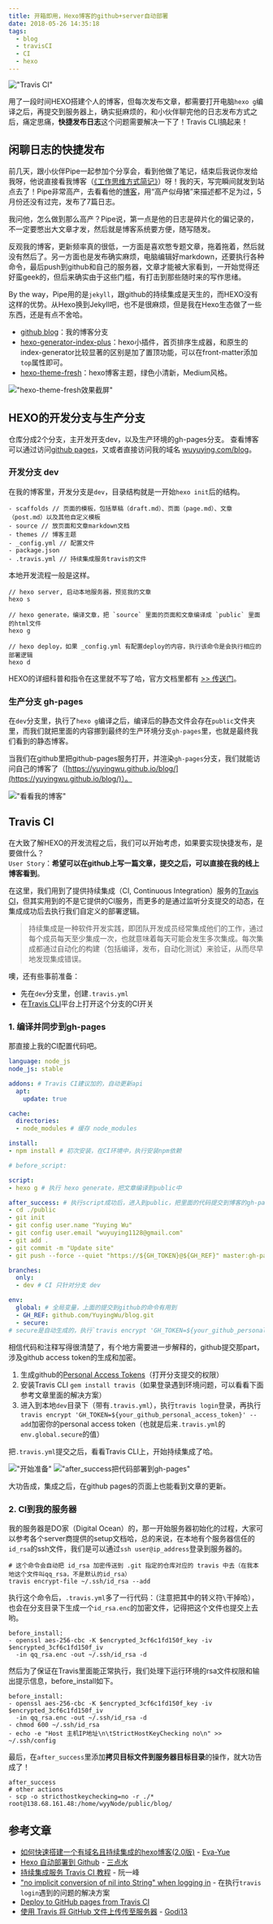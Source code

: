 ```yaml
---
title: 开箱即用，Hexo博客的github+server自动部署
date: 2018-05-26 14:35:18
tags:
  - blog
  - travisCI
  - CI
  - hexo
---
```


!["Travis CI"](http://lc-wpyqjumv.cn-n1.lcfile.com/9fb19e9b112f127c1adc.jpg)

用了一段时间HEXO搭建个人的博客，但每次发布文章，都需要打开电脑`hexo g`编译之后，再提交到服务器上，确实挺麻烦的，和小伙伴聊完他的日志发布方式之后，痛定思痛，**快捷发布日志**这个问题需要解决一下了！Travis CLI搞起来！

## 闲聊日志的快捷发布

前几天，跟小伙伴Pipe一起参加个分享会，看到他做了笔记，结束后我说你发给我呀，他说直接看我博客（[《工作思维方式简记》](https://zhoukekestar.github.io/notes/2018/05/25/better-me.html)）呀！我的天，写完瞬间就发到站点去了！Pipe非常高产，去看看他的[博客](https://zhoukekestar.github.io/notes)，用“高产似母猪”来描述都不足为过，5月份还没有过完，发布了7篇日志。

我问他，怎么做到那么高产？Pipe说，第一点是他的日志是碎片化的偏记录的，不一定要憋出大文章才发，然后就是博客系统要方便，随写随发。

反观我的博客，更新频率真的很低，一方面是喜欢憋专题文章，拖着拖着，然后就没有然后了。另一方面也是发布确实麻烦，电脑编辑好markdown，还要执行各种命令，最后push到github和自己的服务器，文章才能被大家看到，一开始觉得还好蛮geek的，但后来确实由于这些门槛，有打击到那些随时来的写作思绪。

By the way，Pipe用的是`jekyll`，跟github的持续集成是天生的，而HEXO没有这样的优势。从Hexo换到Jekyll吧，也不是很麻烦，但是我在Hexo生态做了一些东西，还是有点不舍哈。

* [github blog](https://github.com/YuyingWu/blog)：我的博客分支
* [hexo-generator-index-plus](https://github.com/YuyingWu/hexo-generator-index-plus/blob/master/README.md)：hexo小插件，首页排序生成器，和原生的index-generator比较显著的区别是加了置顶功能，可以在front-matter添加`top`属性即可。
* [hexo-theme-fresh](https://github.com/YuyingWu/hexo-theme-fresh)：hexo博客主题，绿色小清新，Medium风格。

!["hexo-theme-fresh效果截屏"](//lc-wpyqjumv.cn-n1.lcfile.com/3061dbf0241049f3b646.gif)

## HEXO的开发分支与生产分支

仓库分成2个分支，主开发开支dev，以及生产环境的gh-pages分支。
查看博客可以通过访问[github pages](https://yuyingwu.github.io/blog/)，又或者直接访问我的域名 [wuyuying.com/blog](http://www.wuyuying.com/blog/archives/hexo-travis/)。

### 开发分支 dev

在我的博客里，开发分支是`dev`，目录结构就是一开始`hexo init`后的结构。

```
- scaffolds // 页面的模板，包括草稿（draft.md）、页面（page.md）、文章（post.md）以及其他自定义模板
- source // 放页面和文章markdown文档
- themes // 博客主题
- _config.yml // 配置文件
- package.json
- .travis.yml // 持续集成服务travis的文件
```

本地开发流程一般是这样。

```
// hexo server, 启动本地服务器，预览我的文章
hexo s 

// hexo generate，编译文章，把 `source` 里面的页面和文章编译成 `public` 里面的html文件
hexo g

// hexo deploy，如果 _config.yml 有配置deploy的内容，执行该命令是会执行相应的部署逻辑
hexo d
```

HEXO的详细科普和指令在这里就不写了哈，官方文档里都有 [>> 传送门](https://hexo.io/docs/)。

### 生产分支 gh-pages

在`dev`分支里，执行了`hexo g`编译之后，编译后的静态文件会存在`public`文件夹里，而我们就把里面的内容挪到最终的生产环境分支`gh-pages`里，也就是最终我们看到的静态博客。

当我们在github里把github-pages服务打开，并渲染`gh-pages`分支，我们就能访问自己的博客了（[https://yuyingwu.github.io/blog/](https://yuyingwu.github.io/blog/)）。

!["看看我的博客"](//lc-wpyqjumv.cn-n1.lcfile.com/d3ebf243ea2b0dfd9dd1.png)

## Travis CI

在大致了解HEXO的开发流程之后，我们可以开始考虑，如果要实现快捷发布，是要做什么？  
`User Story`：**希望可以在github上写一篇文章，提交之后，可以直接在我的线上博客看到**。

在这里，我们用到了提供持续集成（CI, Continuous Integration）服务的[Travis CI](https://travis-ci.org/)，但其实用到的不是它提供的CI服务，而更多的是通过监听分支提交的动态，在集成成功后去执行我们自定义的部署逻辑。

> 持续集成是一种软件开发实践，即团队开发成员经常集成他们的工作，通过每个成员每天至少集成一次，也就意味着每天可能会发生多次集成。每次集成都通过自动化的构建（包括编译，发布，自动化测试）来验证，从而尽早地发现集成错误。

噢，还有些事前准备：

* 先在`dev`分支里，创建`.travis.yml`
* 在[Travis CLI](https://travis-ci.org/)平台上打开这个分支的CI开关

### 1. 编译并同步到gh-pages

那直接上我的CI配置代码吧。

```yml
language: node_js
node_js: stable

addons: # Travis CI建议加的，自动更新api
  apt:
    update: true

cache:
  directories: 
  - node_modules # 缓存 node_modules

install:
- npm install # 初次安装，在CI环境中，执行安装npm依赖

# before_script: 

script:
- hexo g # 执行 hexo generate，把文章编译到public中

after_success: # 执行script成功后，进入到public，把里面的代码提交到博客的gh-pages分支
- cd ./public
- git init
- git config user.name "Yuying Wu"
- git config user.email "wuyuying1128@gmail.com"
- git add .
- git commit -m "Update site"
- git push --force --quiet "https://${GH_TOKEN}@${GH_REF}" master:gh-pages

branches:
  only:
  - dev # CI 只针对分支 dev

env:
  global: # 全局变量，上面的提交到github的命令有用到
  - GH_REF: github.com/YuyingWu/blog.git
  - secure: 
# secure是自动生成的，执行`travis encrypt 'GH_TOKEN=${your_github_personal_access_token}' --add`
```

相信代码和注释写得很清楚了，有个地方需要进一步解释的，github提交那part，涉及github access token的生成和加密。

1. 生成github的[Personal Access Tokens](https://github.com/settings/tokens)（打开分支提交的权限）
2. 安装Travis CLI `gem install travis`（如果登录遇到环境问题，可以看看下面参考文章里面的解决方案）
3. 进入到本地`dev`目录下（带有`.travis.yml`），执行`travis login`登录，再执行`travis encrypt 'GH_TOKEN=${your_github_personal_access_token}' --add`加密你的personal access token（也就是后来`.travis.yml`的`env.global.secure`的值）

把`.travis.yml`提交之后，看看Travis CLI上，开始持续集成了哈。

!["开始准备"](//lc-wpyqjumv.cn-n1.lcfile.com/cbf00765c8f94a151965.png)
!["after_success把代码部署到gh-pages"](//lc-wpyqjumv.cn-n1.lcfile.com/b82303e0f85deb2088ce.png)

大功告成，集成之后，在github pages的页面上也能看到文章的更新。

### 2. CI到我的服务器

我的服务器是DO家（Digital Ocean）的，那一开始服务器初始化的过程，大家可以参考各个server商提供的setup文档哈，总的来说，在本地有个服务器信任的`id_rsa`的ssh文件，我们是可以通过`ssh user@ip_address`登录到服务器的。

```
# 这个命令会自动把 id_rsa 加密传送到 .git 指定的仓库对应的 travis 中去（在我本地这个文件叫qq_rsa，不是默认的id_rsa）
travis encrypt-file ~/.ssh/id_rsa --add
```

执行这个命令后，`.travis.yml`多了一行代码：（注意把其中的转义符`\`干掉哈），也会在分支目录下生成一个`id_rsa.enc`的加密文件，记得把这个文件也提交上去哟。

```
before_install:
- openssl aes-256-cbc -K $encrypted_3cf6c1fd150f_key -iv $encrypted_3cf6c1fd150f_iv
  -in qq_rsa.enc -out ~/.ssh/id_rsa -d
```

然后为了保证在Travis里面能正常执行，我们处理下运行环境的rsa文件权限和输出提示信息，before_install如下。

```
before_install:
- openssl aes-256-cbc -K $encrypted_3cf6c1fd150f_key -iv $encrypted_3cf6c1fd150f_iv
  -in qq_rsa.enc -out ~/.ssh/id_rsa -d
- chmod 600 ~/.ssh/id_rsa
- echo -e "Host 主机IP地址\n\tStrictHostKeyChecking no\n" >> ~/.ssh/config
```

最后，在`after_success`里添加**拷贝目标文件到服务器目标目录**的操作，就大功告成了！

```
after_success
# other actions
- scp -o stricthostkeychecking=no -r ./* root@138.68.161.48:/home/wyyNode/public/blog/
```

## 参考文章

* [如何快速搭建一个有域名且持续集成的hexo博客(2.0版)](https://juejin.im/post/596e39916fb9a06baf2ed273) - [Eva-Yue](https://github.com/zytx121)
* [Hexo 自动部署到 Github](http://lotabout.me/2016/Hexo-Auto-Deploy-to-Github/) - [三点水](http://lotabout.me/)
* [持续集成服务 Travis CI 教程](http://www.ruanyifeng.com/blog/2017/12/travis_ci_tutorial.html) - 阮一峰
* ["no implicit conversion of nil into String" when logging in](https://github.com/travis-ci/travis.rb/issues/190) - 在执行`travis login`遇到的问题的解决方案
* [Deploy to GitHub pages from Travis CI](https://iamstarkov.com/deploy-gh-pages-from-travis/)
* [使用 Travis 将 GitHub 文件上传传至服务器](https://segmentfault.com/a/1190000009093621) - [Godi13](https://github.com/Godi13)
